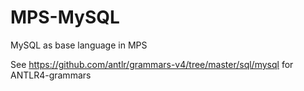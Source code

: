 # MPS-MySQL
MySQL as base language in MPS

See https://github.com/antlr/grammars-v4/tree/master/sql/mysql for ANTLR4-grammars
